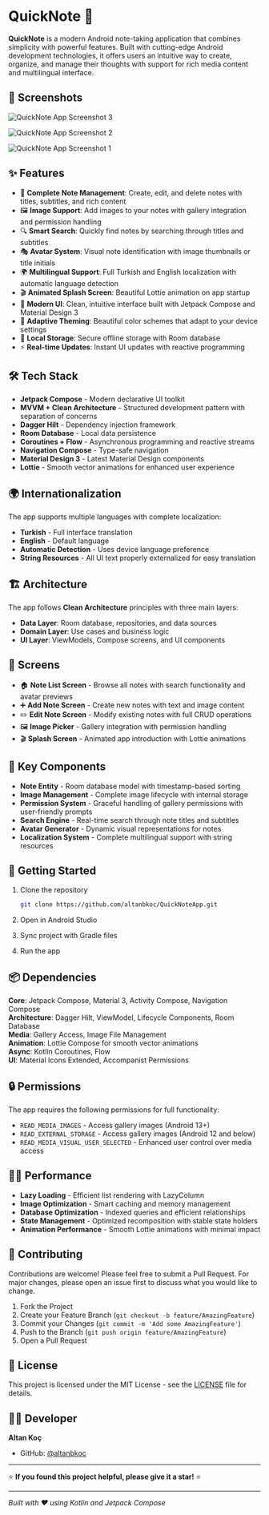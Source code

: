 # QuickNote 📝

**QuickNote** is a modern Android note-taking application that combines simplicity with powerful features. Built with cutting-edge Android development technologies, it offers users an intuitive way to create, organize, and manage their thoughts with support for rich media content and multilingual interface.

## 📸 Screenshots

![QuickNote App Screenshot 3](screenshots/screenshot3.png)

![QuickNote App Screenshot 2](screenshots/screenshot2.png)

![QuickNote App Screenshot 1](screenshots/screenshot1.png)

## ✨ Features

* 📝 **Complete Note Management**: Create, edit, and delete notes with titles, subtitles, and rich content
* 🖼️ **Image Support**: Add images to your notes with gallery integration and permission handling
* 🔍 **Smart Search**: Quickly find notes by searching through titles and subtitles
* 🎭 **Avatar System**: Visual note identification with image thumbnails or title initials
* 🌍 **Multilingual Support**: Full Turkish and English localization with automatic language detection
* 🎬 **Animated Splash Screen**: Beautiful Lottie animation on app startup
* 📱 **Modern UI**: Clean, intuitive interface built with Jetpack Compose and Material Design 3
* 🌙 **Adaptive Theming**: Beautiful color schemes that adapt to your device settings
* 💾 **Local Storage**: Secure offline storage with Room database
* ⚡ **Real-time Updates**: Instant UI updates with reactive programming

## 🛠️ Tech Stack

* **Jetpack Compose** - Modern declarative UI toolkit
* **MVVM + Clean Architecture** - Structured development pattern with separation of concerns
* **Dagger Hilt** - Dependency injection framework
* **Room Database** - Local data persistence
* **Coroutines + Flow** - Asynchronous programming and reactive streams
* **Navigation Compose** - Type-safe navigation
* **Material Design 3** - Latest Material Design components
* **Lottie** - Smooth vector animations for enhanced user experience

## 🌍 Internationalization

The app supports multiple languages with complete localization:

* **Turkish** - Full interface translation
* **English** - Default language
* **Automatic Detection** - Uses device language preference
* **String Resources** - All UI text properly externalized for easy translation

## 🏗️ Architecture

The app follows **Clean Architecture** principles with three main layers:

* **Data Layer**: Room database, repositories, and data sources
* **Domain Layer**: Use cases and business logic
* **UI Layer**: ViewModels, Compose screens, and UI components

## 📱 Screens

* 🏠 **Note List Screen** - Browse all notes with search functionality and avatar previews
* ➕ **Add Note Screen** - Create new notes with text and image content
* ✏️ **Edit Note Screen** - Modify existing notes with full CRUD operations
* 🖼️ **Image Picker** - Gallery integration with permission handling
* 🎬 **Splash Screen** - Animated app introduction with Lottie animations

## 🎨 Key Components

* **Note Entity** - Room database model with timestamp-based sorting
* **Image Management** - Complete image lifecycle with internal storage
* **Permission System** - Graceful handling of gallery permissions with user-friendly prompts
* **Search Engine** - Real-time search through note titles and subtitles
* **Avatar Generator** - Dynamic visual representations for notes
* **Localization System** - Complete multilingual support with string resources

## 🔧 Getting Started

1. Clone the repository
   ```bash
   git clone https://github.com/altanbkoc/QuickNoteApp.git
   ```

2. Open in Android Studio

3. Sync project with Gradle files

4. Run the app

## 📦 Dependencies

**Core**: Jetpack Compose, Material 3, Activity Compose, Navigation Compose  
**Architecture**: Dagger Hilt, ViewModel, Lifecycle Components, Room Database  
**Media**: Gallery Access, Image File Management  
**Animation**: Lottie Compose for smooth vector animations  
**Async**: Kotlin Coroutines, Flow  
**UI**: Material Icons Extended, Accompanist Permissions  

## 🔒 Permissions

The app requires the following permissions for full functionality:

* `READ_MEDIA_IMAGES` - Access gallery images (Android 13+)
* `READ_EXTERNAL_STORAGE` - Access gallery images (Android 12 and below)
* `READ_MEDIA_VISUAL_USER_SELECTED` - Enhanced user control over media access

## 🏃‍♂️ Performance

* **Lazy Loading** - Efficient list rendering with LazyColumn
* **Image Optimization** - Smart caching and memory management
* **Database Optimization** - Indexed queries and efficient relationships
* **State Management** - Optimized recomposition with stable state holders
* **Animation Performance** - Smooth Lottie animations with minimal impact

## 🤝 Contributing

Contributions are welcome! Please feel free to submit a Pull Request. For major changes, please open an issue first to discuss what you would like to change.

1. Fork the Project
2. Create your Feature Branch (`git checkout -b feature/AmazingFeature`)
3. Commit your Changes (`git commit -m 'Add some AmazingFeature'`)
4. Push to the Branch (`git push origin feature/AmazingFeature`)
5. Open a Pull Request

## 📄 License

This project is licensed under the MIT License - see the [LICENSE](LICENSE) file for details.

## 👨‍💻 Developer

**Altan Koç**
* GitHub: [@altanbkoc](https://github.com/altanbkoc)

---

⭐ **If you found this project helpful, please give it a star!** ⭐

---

*Built with ❤️ using Kotlin and Jetpack Compose*

